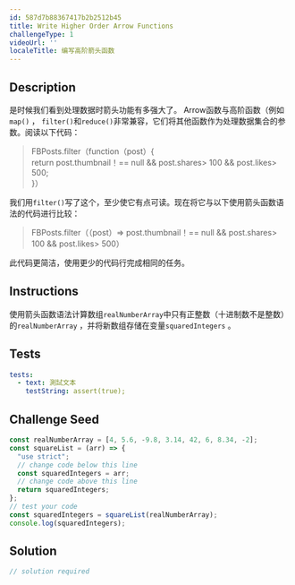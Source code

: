 ```yaml
---
id: 587d7b88367417b2b2512b45
title: Write Higher Order Arrow Functions
challengeType: 1
videoUrl: ''
localeTitle: 编写高阶箭头函数
---
```


## Description
<section id="description">是时候我们看到处理数据时箭头功能有多强大了。 Arrow函数与高阶函数（例如<code>map()</code> ， <code>filter()</code>和<code>reduce()</code>非常兼容，它们将其他函数作为处理数据集合的参数。阅读以下代码： <blockquote> FBPosts.filter（function（post）{ <br> return post.thumbnail！== null &amp;&amp; post.shares&gt; 100 &amp;&amp; post.likes&gt; 500; <br> }） </blockquote>我们用<code>filter()</code>写了这个，至少使它有点可读。现在将它与以下使用箭头函数语法的代码进行比较： <blockquote> FBPosts.filter（（post）=&gt; post.thumbnail！== null &amp;&amp; post.shares&gt; 100 &amp;&amp; post.likes&gt; 500） </blockquote>此代码更简洁，使用更少的代码行完成相同的任务。 </section>

## Instructions
<section id="instructions">使用箭头函数语法计算数组<code>realNumberArray</code>中只有正整数（十进制数不是整数）的<code>realNumberArray</code> ，并将新数组存储在变量<code>squaredIntegers</code> 。 </section>

## Tests
<section id='tests'>

```yml
tests:
  - text: 測試文本
    testString: assert(true);

```

</section>

## Challenge Seed
<section id='challengeSeed'>

<div id='js-seed'>

```js
const realNumberArray = [4, 5.6, -9.8, 3.14, 42, 6, 8.34, -2];
const squareList = (arr) => {
  "use strict";
  // change code below this line
  const squaredIntegers = arr;
  // change code above this line
  return squaredIntegers;
};
// test your code
const squaredIntegers = squareList(realNumberArray);
console.log(squaredIntegers);

```

</div>



</section>

## Solution
<section id='solution'>

```js
// solution required
```
</section>
